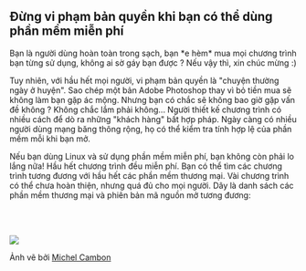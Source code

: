 <?php require("../../entete.php"); ?> <?php require("../../base.php"); ?> <?php require("../../fonctions.php"); ?>

<div id="corps">

<h2>Đừng vi phạm bản quyền khi bạn có thể dùng phần mềm miễn phí</h2>

<p>Bạn là người dùng hoàn toàn trong sạch, bạn *e hèm* mua mọi chương trình bạn từng sử dụng, 
không ai sờ gáy bạn được ? Nếu vậy thì, xin chúc mừng :)</p>

<p>Tuy nhiên, với hầu hết mọi người, vi phạm bản quyền là "chuyện thường ngày ở huyện". 
Sao chép một bản Adobe Photoshop thay vì bỏ tiền mua sẽ không làm bạn gặp ác mộng. Nhưng bạn có chắc sẽ 
không bao giờ gặp vấn đề không ? Không chắc lắm phải không... Người thiết kế chương trình 
có nhiều cách để dò ra những "khách hàng" bất hợp pháp. Ngày càng có nhiều người dùng mạng 
băng thông rộng, họ có thể kiểm tra tính hợp lệ của phần mềm mỗi khi bạn mở.</p>

<p>Nếu bạn dùng Linux và sử dụng phần mềm miễn phí, bạn không còn phải lo lắng nữa! Hầu hết 
chương trình đều miễn phí. Bạn có thể tìm các chương trình tương đương với hầu hết các phần mềm 
thương mại. Vài chương trình có thể chưa hoàn thiện, nhưng quá đủ cho mọi người. 
Dây là danh sách các phần mềm thương mại và phiên bản mã nguồn mở tương đương:</p>

<?php

table_parser ("Có", "Không", "Thương Mại", "Mã Nguồn Mở", "Chạy trên Windows ?");

?>

<br /><br>

<img src="Images/warez.png" />

<p>Ảnh vẽ bởi <a href="http://michel.cambon.free.fr/ampere/salle1bis.htm">Michel Cambon</a></p>

</div>


